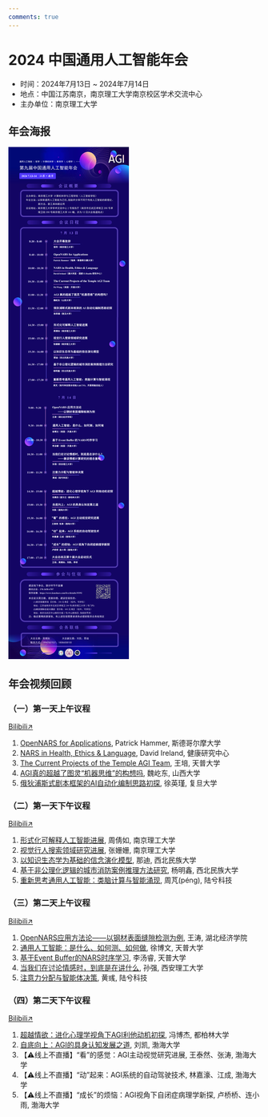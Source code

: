 ```yaml
---
comments: true
---
```


# 2024 中国通用人工智能年会

- 时间：2024年7月13日 ~ 2024年7月14日
- 地点：中国江苏南京，南京理工大学南京校区学术交流中心
- 主办单位：南京理工大学

## 年会海报

![2024南京年会海报](image/2024/2024南京年会海报.png)

## 年会视频回顾

### （一）第一天上午议程

[Bilibili↗](https://www.bilibili.com/video/BV1p4421D78q)

1. [OpenNARS for Applications](https://www.bilibili.com/video/BV1p4421D78q/?p=1), Patrick Hammer, 斯德哥尔摩大学
2. [NARS in Health, Ethics & Language](https://www.bilibili.com/video/BV1p4421D78q/?p=2), David Ireland, 健康研究中心
3. [The Current Projects of the Temple AGI Team](https://www.bilibili.com/video/BV1p4421D78q/?p=3), 王培, 天普大学
4. [AGI真的超越了图灵“机器思维”的构想吗](https://www.bilibili.com/video/BV1p4421D78q/?p=4), 魏屹东, 山西大学
5. [俄狄浦斯式剧本框架的AI自动化编制思路初探](https://www.bilibili.com/video/BV1p4421D78q/?p=5), 徐英瑾, 复旦大学

### （二）第一天下午议程

[Bilibili↗](https://www.bilibili.com/video/BV1zE421A7rr)

1. [形式化可解释人工智能进展](https://www.bilibili.com/video/BV1zE421A7rr/?p=1), 周倩如, 南京理工大学
2. [视觉行人搜索领域研究进展](https://www.bilibili.com/video/BV1zE421A7rr/p=2), 张姗姗, 南京理工大学
3. [以知识生态学为基础的信念演化模型](https://www.bilibili.com/video/BV1zE421A7rr/p=3), 那迪, 西北民族大学
4. [基于非公理化逻辑的城市消防案例推理方法研究](https://www.bilibili.com/video/BV1zE421A7rr/p=4), 杨明鑫, 西北民族大学
5. [重新思考通用人工智能：类脑计算与智能涌现](https://www.bilibili.com/video/BV1zE421A7rr/p=5), 周芃(péng), 陆兮科技

### （三）第二天上午议程

[Bilibili↗](https://www.bilibili.com/video/BV1Ff421B7sp)

1. [OpenNARS应用方法论——以钢材表面缝隙检测为例](https://www.bilibili.com/video/BV1Ff421B7sp/?p=1), 王涛, 湖北经济学院
2. [通用人工智能：是什么、如何测、如何做](https://www.bilibili.com/video/BV1Ff421B7sp/?p=2), 徐博文, 天普大学
3. [基于Event Buffer的NARS时序学习](https://www.bilibili.com/video/BV1Ff421B7sp/?p=3), 李汤睿, 天普大学
4. [当我们在讨论情感时，到底是在讲什么](https://www.bilibili.com/video/BV1Ff421B7sp/?p=4), 孙强, 西安理工大学
5. [注意力分配与智能体决策](https://www.bilibili.com/video/BV1Ff421B7sp/?p=5), 黄彧, 陆兮科技

### （四）第二天下午议程

[Bilibili↗](https://www.bilibili.com/video/BV1dx4y1x7Vn)

1. [超越情欲：进化心理学视角下AGI利他动机初探](https://www.bilibili.com/video/BV1dx4y1x7Vn/?p=1), 冯博杰, 都柏林大学
2. [自底向上：AGI的具身认知发展之道](https://www.bilibili.com/video/BV1dx4y1x7Vn/?p=2), 刘凯, 渤海大学
3. 【⚠️线上不直播】“看”的感觉：AGI主动视觉研究进展, 王泰然、张涛, 渤海大学
4. 【⚠️线上不直播】“动”起来：AGI系统的自动驾驶技术, 林嘉濠、江成, 渤海大学
5. 【⚠️线上不直播】“成长”的烦恼：AGI视角下自闭症病理学新探, 卢桥桥、连小雨, 渤海大学
